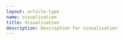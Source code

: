 ```yaml
---
layout: article-type
name: visualisation
title: Visualisation
description: Description for visualisation
---
```

